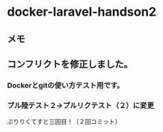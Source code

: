 # docker-laravel-handson2
## メモ
## コンフリクトを修正しました。

### Dockerとgitの使い方テスト用です。


### プル陸テスト２→プルリクテスト（２）に変更


ぷりりくてすと三回目！（２回コミット）
